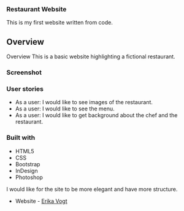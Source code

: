  ### Restaurant Website

This is my first website written from code. 



## Overview
Overview
This is a basic website highlighting a fictional restaurant.

### Screenshot



### User stories
 - As a user: I would like to see images of the restaurant.
 - As a user: I would like to see the menu.
 - As a user: I would like to get background about the chef and the restaurant. 

### Built with
- HTML5
- CSS
- Bootstrap
- InDesign
- Photoshop


I would like for the site to be more elegant and have more structure. 





- Website - [Erika Vogt](https://www.your-site.com)


